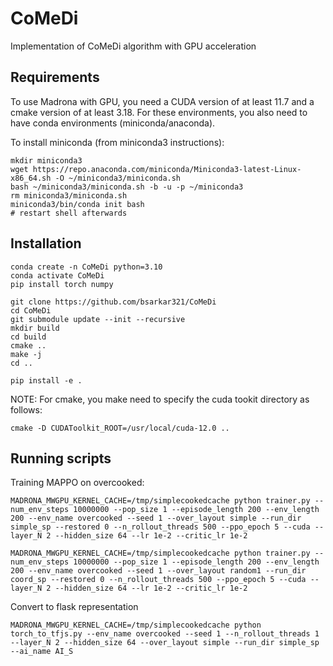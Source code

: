 # CoMeDi

Implementation of CoMeDi algorithm with GPU acceleration

## Requirements

To use Madrona with GPU, you need a CUDA version of at least 11.7 and a cmake version of at least 3.18. For these environments, you also need to have conda environments (miniconda/anaconda).

To install miniconda (from miniconda3 instructions):
```
mkdir miniconda3
wget https://repo.anaconda.com/miniconda/Miniconda3-latest-Linux-x86_64.sh -O ~/miniconda3/miniconda.sh
bash ~/miniconda3/miniconda.sh -b -u -p ~/miniconda3
rm miniconda3/miniconda.sh
miniconda3/bin/conda init bash
# restart shell afterwards
```


## Installation

```
conda create -n CoMeDi python=3.10
conda activate CoMeDi
pip install torch numpy

git clone https://github.com/bsarkar321/CoMeDi
cd CoMeDi
git submodule update --init --recursive
mkdir build
cd build
cmake ..
make -j
cd ..

pip install -e .
```

NOTE: For cmake, you make need to specify the cuda tookit directory as follows:

```
cmake -D CUDAToolkit_ROOT=/usr/local/cuda-12.0 ..
```

## Running scripts

Training MAPPO on overcooked:

``` shell
MADRONA_MWGPU_KERNEL_CACHE=/tmp/simplecookedcache python trainer.py --num_env_steps 10000000 --pop_size 1 --episode_length 200 --env_length 200 --env_name overcooked --seed 1 --over_layout simple --run_dir simple_sp --restored 0 --n_rollout_threads 500 --ppo_epoch 5 --cuda --layer_N 2 --hidden_size 64 --lr 1e-2 --critic_lr 1e-2

MADRONA_MWGPU_KERNEL_CACHE=/tmp/simplecookedcache python trainer.py --num_env_steps 10000000 --pop_size 1 --episode_length 200 --env_length 200 --env_name overcooked --seed 1 --over_layout random1 --run_dir coord_sp --restored 0 --n_rollout_threads 500 --ppo_epoch 5 --cuda --layer_N 2 --hidden_size 64 --lr 1e-2 --critic_lr 1e-2
```

Convert to flask representation

``` shell
MADRONA_MWGPU_KERNEL_CACHE=/tmp/simplecookedcache python torch_to_tfjs.py --env_name overcooked --seed 1 --n_rollout_threads 1 --layer_N 2 --hidden_size 64 --over_layout simple --run_dir simple_sp --ai_name AI_S
```

